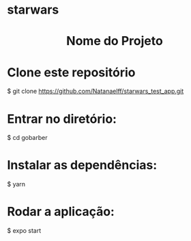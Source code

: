 # starwars

<h1 align="center">Nome do Projeto</h1>

# Clone este repositório
$ git clone <https://github.com/Natanaelff/starwars_test_app.git>

# Entrar no diretório:
$ cd gobarber

# Instalar as dependências:
$ yarn

# Rodar a aplicação:
$ expo start 
